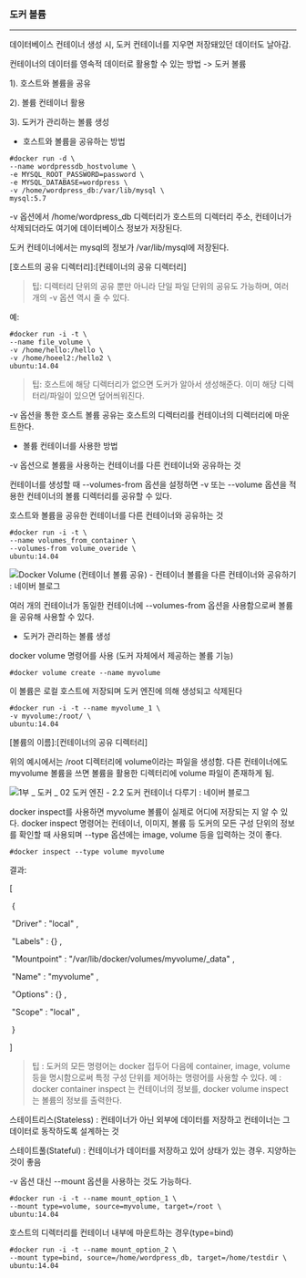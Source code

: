 ### 도커 볼륨

------

데이터베이스 컨테이너 생성 시, 도커 컨테이너를 지우면 저장돼있던 데이터도 날아감. 

컨테이너의 데이터를 영속적 데이터로 활용할 수 있는 방법 -> 도커 볼륨

1). 호스트와 볼륨을 공유

2). 볼륨 컨테이너 활용

3). 도커가 관리하는 볼륨 생성

* 호스트와 볼륨을 공유하는 방법

```
#docker run -d \
--name wordpressdb_hostvolume \
-e MYSQL_ROOT_PASSWORD=password \
-e MYSQL_DATABASE=wordpress \
-v /home/wordpress_db:/var/lib/mysql \
mysql:5.7
```

-v 옵션에서 /home/wordpress_db 디렉터리가 호스트의 디렉터리 주소, 컨테이너가 삭제되더라도 여기에 데이터베이스 정보가 저장된다.

도커 컨테이너에서는 mysql의 정보가 /var/lib/mysql에 저장된다.

[호스트의 공유 디렉터리]:[컨테이너의 공유 디렉터리]

> 팁: 디렉터리 단위의 공유 뿐만 아니라 단일 파일 단위의 공유도 가능하며, 여러 개의 -v 옵션 역시 줄 수 있다.

예:

```
#docker run -i -t \
--name file_volume \
-v /home/hello:/hello \
-v /home/hoeel2:/hello2 \
ubuntu:14.04
```

> 팁: 호스트에 해당 디렉터리가 없으면 도커가 알아서 생성해준다. 이미 해당 디렉터리/파일이 있으면 덮어씌워진다.

-v 옵션을 통한 호스트 볼륨 공유는 호스트의 디렉터리를 컨테이너의 디렉터리에 마운트한다. 

* 볼륨 컨테이너를 사용한 방법

-v 옵션으로 볼륨을 사용하는 컨테이너를 다른 컨테이너와 공유하는 것

컨테이너를 생성할 때 --volumes-from 옵션을 설정하면 -v 또는 --volume 옵션을 적용한 컨테이너의 볼륨 디렉터리를 공유할 수 있다. 

호스트와 볼륨을 공유한 컨테이너를 다른 컨테이너와 공유하는 것

```
#docker run -i -t \
--name volumes_from_container \
--volumes-from volume_overide \
ubuntu:14.04
```

![Docker Volume (컨테이너 볼륨 공유) - 컨테이너 볼륨을 다른 컨테이너와 공유하기 : 네이버 블로그](https://lh3.googleusercontent.com/proxy/hPJ12zuoIBlQjEocfQWF-x8q6OTX2K7LL4Nyqkq-tlXSwofxza5IaY5_ZdUam5ChY3UwJQdmWrx5KKFmNroXpaj2_t5Fj5ENiCsE8H8UufAq8Xk6kOYe6ORlgeEdIrnqjq_pPpUtGEKklEjFBwG8WaRnYXZHJ3JCtLr9hweW-z1gO7dVj9OmA0gDgxmSp7quOfLPEilQxWTNKgfb5K1TV_IdOfqnCymMZXFtnc5gJ9cJRVzbH4qKc3-6fy-3ARdY1R7meyPNJsyFPRuZe4p8VeDNpZKnZuJrxDD_nbwadypqsFcO)

여러 개의 컨테이너가 동일한 컨테이너에 --volumes-from 옵션을 사용함으로써 볼륨을 공유해 사용할 수 있다.

* 도커가 관리하는 볼륨 생성

docker volume 명령어를 사용 (도커 자체에서 제공하는 볼륨 기능)

```
#docker volume create --name myvolume
```

이 볼륨은 로컬 호스트에 저장되며 도커 엔진에 의해 생성되고 삭제된다

```
#docker run -i -t --name myvolume_1 \
-v myvolume:/root/ \
ubuntu:14.04
```

[볼륨의 이름]:[컨테이너의 공유 디렉터리]

위의 예시에서는 /root 디렉터리에 volume이라는 파일을 생성함. 다른 컨테이너에도 myvolume 볼륨을 쓰면 볼륨을 활용한 디렉터리에 volume 파일이 존재하게 됨.  

![1부 _ 도커 _ 02 도커 엔진 - 2.2 도커 컨테이너 다루기 : 네이버 블로그](https://encrypted-tbn0.gstatic.com/images?q=tbn%3AANd9GcQ5wCaSiEEG4y7E25zAxuM4Us7trRQpAdIacA&usqp=CAU)

docker inspect를 사용하면 myvolume 볼륨이 실제로 어디에 저장되는 지 알 수 있다. docker inspect 명령어는 컨테이너, 이미지, 볼륨 등 도커의 모든 구성 단위의 정보를 확인할 때 사용되며 --type 옵션에는 image, volume 등을 입력하는 것이 좋다.

```
#docker inspect --type volume myvolume
```

결과: 

[

​	{

​		"Driver" : "local" ,

​		"Labels" : {} ,

​		"Mountpoint" : "/var/lib/docker/volumes/myvolume/_data" ,

​		"Name" : "myvolume" ,

​		"Options" : {} ,

​		"Scope" : "local" ,

​	}

]

> 팁 : 도커의 모든 명령어는 docker 접두어 다음에 container, image, volume 등을 명시함으로써 특정 구성 단위를 제어하는 명령어를 사용할 수 있다. 예 : docker container inspect 는 컨테이너의 정보를, docker volume inspect 는 볼륨의 정보를 출력한다. 

스테이트리스(Stateless) : 컨테이너가 아닌 외부에 데이터를 저장하고 컨테이너는 그 데이터로 동작하도록 설계하는 것

스테이트풀(Stateful) : 컨테이너가 데이터를 저장하고 있어 상태가 있는 경우. 지양하는 것이 좋음

-v 옵션 대신 --mount 옵션을 사용하는 것도 가능하다. 

```
#docker run -i -t --name mount_option_1 \
--mount type=volume, source=myvolume, target=/root \
ubuntu:14.04
```

호스트의 디렉터리를 컨테이너 내부에 마운트하는 경우(type=bind)

```
#docker run -i -t --name mount_option_2 \
--mount type=bind, source=/home/wordpress_db, target=/home/testdir \
ubuntu:14.04
```

